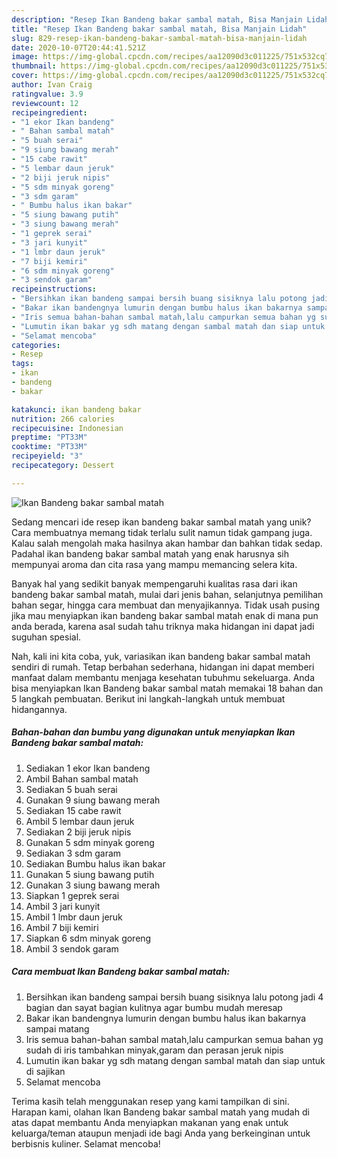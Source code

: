 ```yaml
---
description: "Resep Ikan Bandeng bakar sambal matah, Bisa Manjain Lidah"
title: "Resep Ikan Bandeng bakar sambal matah, Bisa Manjain Lidah"
slug: 829-resep-ikan-bandeng-bakar-sambal-matah-bisa-manjain-lidah
date: 2020-10-07T20:44:41.521Z
image: https://img-global.cpcdn.com/recipes/aa12090d3c011225/751x532cq70/ikan-bandeng-bakar-sambal-matah-foto-resep-utama.jpg
thumbnail: https://img-global.cpcdn.com/recipes/aa12090d3c011225/751x532cq70/ikan-bandeng-bakar-sambal-matah-foto-resep-utama.jpg
cover: https://img-global.cpcdn.com/recipes/aa12090d3c011225/751x532cq70/ikan-bandeng-bakar-sambal-matah-foto-resep-utama.jpg
author: Ivan Craig
ratingvalue: 3.9
reviewcount: 12
recipeingredient:
- "1 ekor Ikan bandeng"
- " Bahan sambal matah"
- "5 buah serai"
- "9 siung bawang merah"
- "15 cabe rawit"
- "5 lembar daun jeruk"
- "2 biji jeruk nipis"
- "5 sdm minyak goreng"
- "3 sdm garam"
- " Bumbu halus ikan bakar"
- "5 siung bawang putih"
- "3 siung bawang merah"
- "1 geprek serai"
- "3 jari kunyit"
- "1 lmbr daun jeruk"
- "7 biji kemiri"
- "6 sdm minyak goreng"
- "3 sendok garam"
recipeinstructions:
- "Bersihkan ikan bandeng sampai bersih buang sisiknya lalu potong jadi 4 bagian dan sayat bagian kulitnya agar bumbu mudah meresap"
- "Bakar ikan bandengnya lumurin dengan bumbu halus ikan bakarnya sampai matang"
- "Iris semua bahan-bahan sambal matah,lalu campurkan semua bahan yg sudah di iris tambahkan minyak,garam dan perasan jeruk nipis"
- "Lumutin ikan bakar yg sdh matang dengan sambal matah dan siap untuk di sajikan"
- "Selamat mencoba"
categories:
- Resep
tags:
- ikan
- bandeng
- bakar

katakunci: ikan bandeng bakar 
nutrition: 266 calories
recipecuisine: Indonesian
preptime: "PT33M"
cooktime: "PT33M"
recipeyield: "3"
recipecategory: Dessert

---
```



![Ikan Bandeng bakar sambal matah](https://img-global.cpcdn.com/recipes/aa12090d3c011225/751x532cq70/ikan-bandeng-bakar-sambal-matah-foto-resep-utama.jpg)

Sedang mencari ide resep ikan bandeng bakar sambal matah yang unik? Cara membuatnya memang tidak terlalu sulit namun tidak gampang juga. Kalau salah mengolah maka hasilnya akan hambar dan bahkan tidak sedap. Padahal ikan bandeng bakar sambal matah yang enak harusnya sih mempunyai aroma dan cita rasa yang mampu memancing selera kita.

Banyak hal yang sedikit banyak mempengaruhi kualitas rasa dari ikan bandeng bakar sambal matah, mulai dari jenis bahan, selanjutnya pemilihan bahan segar, hingga cara membuat dan menyajikannya. Tidak usah pusing jika mau menyiapkan ikan bandeng bakar sambal matah enak di mana pun anda berada, karena asal sudah tahu triknya maka hidangan ini dapat jadi suguhan spesial.




Nah, kali ini kita coba, yuk, variasikan ikan bandeng bakar sambal matah sendiri di rumah. Tetap berbahan sederhana, hidangan ini dapat memberi manfaat dalam membantu menjaga kesehatan tubuhmu sekeluarga. Anda bisa menyiapkan Ikan Bandeng bakar sambal matah memakai 18 bahan dan 5 langkah pembuatan. Berikut ini langkah-langkah untuk membuat hidangannya.

<!--inarticleads1-->

##### Bahan-bahan dan bumbu yang digunakan untuk menyiapkan Ikan Bandeng bakar sambal matah:

1. Sediakan 1 ekor Ikan bandeng
1. Ambil  Bahan sambal matah
1. Sediakan 5 buah serai
1. Gunakan 9 siung bawang merah
1. Sediakan 15 cabe rawit
1. Ambil 5 lembar daun jeruk
1. Sediakan 2 biji jeruk nipis
1. Gunakan 5 sdm minyak goreng
1. Sediakan 3 sdm garam
1. Sediakan  Bumbu halus ikan bakar
1. Gunakan 5 siung bawang putih
1. Gunakan 3 siung bawang merah
1. Siapkan 1 geprek serai
1. Ambil 3 jari kunyit
1. Ambil 1 lmbr daun jeruk
1. Ambil 7 biji kemiri
1. Siapkan 6 sdm minyak goreng
1. Ambil 3 sendok garam




<!--inarticleads2-->

##### Cara membuat Ikan Bandeng bakar sambal matah:

1. Bersihkan ikan bandeng sampai bersih buang sisiknya lalu potong jadi 4 bagian dan sayat bagian kulitnya agar bumbu mudah meresap
1. Bakar ikan bandengnya lumurin dengan bumbu halus ikan bakarnya sampai matang
1. Iris semua bahan-bahan sambal matah,lalu campurkan semua bahan yg sudah di iris tambahkan minyak,garam dan perasan jeruk nipis
1. Lumutin ikan bakar yg sdh matang dengan sambal matah dan siap untuk di sajikan
1. Selamat mencoba




Terima kasih telah menggunakan resep yang kami tampilkan di sini. Harapan kami, olahan Ikan Bandeng bakar sambal matah yang mudah di atas dapat membantu Anda menyiapkan makanan yang enak untuk keluarga/teman ataupun menjadi ide bagi Anda yang berkeinginan untuk berbisnis kuliner. Selamat mencoba!
